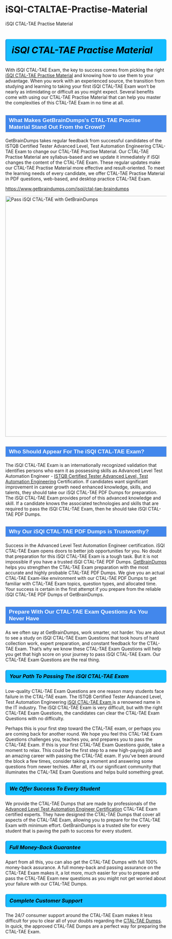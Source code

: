 # iSQI-CTALTAE-Practise-Material
iSQI CTAL-TAE Practise Material
<h1><strong><span style="display: block; color: #000000; background: #14BDFF; border: 0.5px solid #AED6F1; border-left: 3px solid #3498DB; padding: .6em; border-radius: 6px;">                     <em>iSQI CTAL-TAE <span class="exam_variation">Practise Material</span> </em>                </span></strong>            </h1>                        <p>With iSQI CTAL-TAE Exam, the key to success comes from picking the right <a href="https://www.getbraindumps.com/isqi/ctal-tae-braindumps">iSQI CTAL-TAE <span class="exam_variation">Practise Material</span></a> and             knowing how to use them to your advantage.             When you work with an experienced source, the transition from studying and learning to taking your first iSQI CTAL-TAE Exam             won’t be nearly as intimidating or difficult as you might expect. Several benefits come with using our CTAL-TAE <span class="exam_variation">Practise Material</span> that can             help you master the complexities of this CTAL-TAE Exam in no time at all.</p>                        <h2 style="background: #4287ec; border: 1px solid #cccccc; padding: 5px 10px;">                <span style="color: #ffffff;">                    <span style="font-size: 11pt;">                        <span style="line-height: normal;">                            <span style="font-family: Calibri,sans-serif;">                                <strong>                                    <span style="font-size: 13.0pt;">What Makes GetBrainDumps's CTAL-TAE <span class="exam_variation">Practise Material</span> Stand Out From the Crowd?</span>                                </strong>                            </span>                        </span>                    </span>                </span>            </h2>                        <p>GetBrainDumps takes regular feedback from successful candidates of the ISTQB Certified Tester Advanced Level, Test Automation Engineering CTAL-TAE Exam to change             our CTAL-TAE <span class="exam_variation">Practise Material</span>. Our CTAL-TAE <span class="exam_variation">Practise Material</span> are syllabus-based and we update it immediately if iSQI changes             the content of the CTAL-TAE Exam.             These regular updates make our CTAL-TAE <span class="exam_variation">Practise Material</span> more effective and result-oriented. To meet the learning needs of every candidate,             we offer CTAL-TAE <span class="exam_variation">Practise Material</span> in PDF questions, web-based, and desktop practice CTAL-TAE Exam.</p>                                    <p><a href="https://www.getbraindumps.com/isqi/ctal-tae-braindumps">https://www.getbraindumps.com/isqi/ctal-tae-braindumps</a></p>                        <p><a href="https://www.getbraindumps.com/"><img src="https://www.getbraindumps.com/images/get-updated-exam-questions-with-discount-getbraindumps.jpg" class="postImage" alt="Pass iSQI CTAL-TAE with GetBrainDumps" width="750"></a></p>                                        <h2 style="background: #4287ec; border: 1px solid #cccccc; padding: 5px 10px;">                <span style="color: #ffffff;">                    <span style="font-size: 11pt;">                        <span style="line-height: normal;">                            <span style="font-family: Calibri,sans-serif;">                                <strong>                                    <span style="font-size: 13.0pt;">Who Should Appear For The iSQI CTAL-TAE Exam?</span>                                </strong>                            </span>                        </span>                    </span>                </span>            </h2>                        <p>The iSQI CTAL-TAE Exam is an internationally recognized validation that identifies persons who earn it as possessing skills as             Advanced Level Test Automation Engineer - <a href="https://www.getbraindumps.com/isqi/ctal-tae-braindumps">ISTQB Certified Tester Advanced Level, Test Automation Engineering</a> Certification. If candidates want significant improvement in             career growth need enhanced knowledge, skills, and talents, they should take our iSQI CTAL-TAE <span class="exam_variation2">PDF Dumps</span> for preparation.             The iSQI CTAL-TAE Exam provides proof of this advanced knowledge and skill. If a candidate knows the associated technologies and skills             that are required to pass the iSQI CTAL-TAE Exam, then he should take iSQI CTAL-TAE <span class="exam_variation2">PDF Dumps</span>.</p>                        <h2 style="background: #4287ec; border: 1px solid #cccccc; padding: 5px 10px;">                <span style="color: #ffffff;">                    <span style="font-size: 11pt;">                        <span style="line-height: normal;">                            <span style="font-family: Calibri,sans-serif;">                                <strong>                                    <span style="font-size: 13.0pt;">Why Our iSQI CTAL-TAE <span class="exam_variation2">PDF Dumps</span> is Trustworthy?</span>                                </strong>                            </span>                        </span>                    </span>                </span>            </h2>                        <p>Success in the Advanced Level Test Automation Engineer certification. iSQI CTAL-TAE Exam opens doors to better job opportunities for you.             No doubt that preparation for this iSQI CTAL-TAE Exam is a tough task. But it is not impossible if you have a trusted iSQI CTAL-TAE <span class="exam_variation2">PDF Dumps</span>.             <a href="https://www.getbraindumps.com/">GetBrainDumps</a> helps you strengthen the CTAL-TAE Exam preparation with the most accurate and highly probable CTAL-TAE <span class="exam_variation2">PDF Dumps</span>. We give you an             actual CTAL-TAE Exam-like environment with our CTAL-TAE <span class="exam_variation2">PDF Dumps</span> to get familiar with CTAL-TAE Exam topics, question types, and allocated time.             Your success is certain in the first attempt if you prepare from the reliable iSQI CTAL-TAE <span class="exam_variation2">PDF Dumps</span> of GetBrainDumps.</p>                        <h2 style="background: #4287ec; border: 1px solid #cccccc; padding: 5px 10px;">                <span style="color: #ffffff;">                    <span style="font-size: 11pt;">                        <span style="line-height: normal;">                            <span style="font-family: Calibri,sans-serif;">                                <strong>                                    <span style="font-size: 13.0pt;">Prepare With Our CTAL-TAE <span class="exam_variation3">Exam Questions</span> As You Never Have</span>                                </strong>                            </span>                        </span>                    </span>                </span>            </h2>                        <p>As we often say at GetBrainDumps, work smarter, not harder. You are about to see a study on iSQI CTAL-TAE <span class="exam_variation3">Exam Questions</span> that took hours of hard collection work,             expert preparation, and constant feedback for the CTAL-TAE Exam. That’s why we know these CTAL-TAE <span class="exam_variation3">Exam Questions</span> will help you get that high score on your             journey to pass iSQI CTAL-TAE Exam. Our CTAL-TAE <span class="exam_variation3">Exam Questions</span> are the real thing.</p>                        <h3>                <strong>                    <span style="display: block; color: #000000; background: #14BDFF; border: 0.5px solid #AED6F1; border-left: 3px solid #3498DB; padding: .6em; border-radius: 6px;">                        <em>Your Path To Passing The iSQI CTAL-TAE Exam</em>                    </span>                </strong>            </h3>                        <p>Low-quality CTAL-TAE <span class="exam_variation3">Exam Questions</span> are one reason many students face failure in the CTAL-TAE exam. The ISTQB Certified Tester Advanced Level, Test Automation Engineering <a href="https://www.getbraindumps.com/isqi-braindumps.html">iSQI CTAL-TAE Exam </a>             is a renowned name in the IT industry. The iSQI CTAL-TAE Exam is very difficult, but with the right CTAL-TAE <span class="exam_variation3">Exam Questions</span>, the candidates can clear the             CTAL-TAE <span class="exam_variation3">Exam Questions</span> with no difficulty.</p>                        <p>Perhaps this is your first step toward the CTAL-TAE exam, or perhaps you are coming back for another round. We hope you feel this             CTAL-TAE <span class="exam_variation3">Exam Questions</span> challenges you,             teaches you, and prepares you to pass the CTAL-TAE Exam. If this is your first CTAL-TAE <span class="exam_variation3">Exam Questions</span> guide, take a moment to relax. This could be the first step to             a new high-paying job and an amazing career with passing the CTAL-TAE exam. If you’ve been around the block a few times, consider taking a moment and             answering some questions from newer techies. After all, it’s our significant community that illuminates the CTAL-TAE <span class="exam_variation3">Exam Questions</span> and helps build something great.</p>                        <h3>                <strong>                    <span style="display: block; color: #000000; background: #14BDFF; border: 0.5px solid #AED6F1; border-left: 3px solid #3498DB; padding: .6em; border-radius: 6px;">                        <em>We Offer Success To Every Student</em>                    </span>                </strong>            </h3>                        <p>We provide the CTAL-TAE <span class="exam_variation4">Dumps</span> that are made by professionals of the <a href="https://www.getbraindumps.com/isqi/advanced-level-test-automation-engineer-braindumps.html">Advanced Level Test Automation Engineer Certification</a> CTAL-TAE Exam certified experts.             They have designed the CTAL-TAE <span class="exam_variation4">Dumps</span> that cover all aspects of the CTAL-TAE Exam, allowing you to prepare for the            CTAL-TAE Exam with minimum effort.             GetBrainDumps is a trusted site for every student that is paving the path to success for every student.</p>                        <h3>                <strong>                    <span style="display: block; color: #000000; background: #14BDFF; border: 0.5px solid #AED6F1; border-left: 3px solid #3498DB; padding: .6em; border-radius: 6px;">                        <em>Full Money-Back Guarantee</em>                    </span>                </strong>            </h3>                        <p>Apart from all this, you can also get the CTAL-TAE <span class="exam_variation4">Dumps</span> with full 100% money-back assurance. A full money-back and passing assurance on             the CTAL-TAE Exam makes it,             a lot more, much easier for you to prepare and pass the CTAL-TAE Exam new questions as you might             not get worried about your failure with our CTAL-TAE <span class="exam_variation4">Dumps</span>.</p>                                    <h3>                <strong>                    <span style="display: block; color: #000000; background: #14BDFF; border: 0.5px solid #AED6F1; border-left: 3px solid #3498DB; padding: .6em; border-radius: 6px;">                        <em>Complete Customer Support</em>                    </span>                </strong>            </h3>                        <p>The 24/7 consumer support around the CTAL-TAE Exam makes it less difficult for you to clear all of your doubts regarding the <a href="https://www.getbraindumps.com/isqi/ctal-tae-braindumps">CTAL-TAE <span class="exam_variation4">Dumps</span></a>. In quick,             the approved CTAL-TAE <span class="exam_variation4">Dumps</span> are a perfect way for preparing the CTAL-TAE Exam.</p>                    

